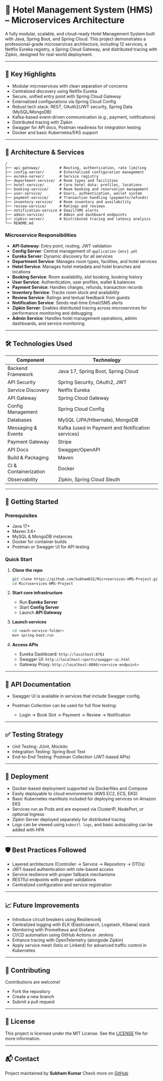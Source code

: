 # 🏥 Hotel Management System (HMS) – Microservices Architecture

A fully modular, scalable, and cloud-ready Hotel Management System built with Java, Spring Boot, and Spring Cloud. This project demonstrates a professional-grade microservices architecture, including 12 services, a Netflix Eureka registry, a Spring Cloud Gateway, and distributed tracing with Zipkin, designed for real-world deployment.

---

## 🎯 Key Highlights

* Modular microservices with clean separation of concerns
* Centralized discovery using Netflix Eureka
* Secure, unified entry point with Spring Cloud Gateway
* Externalized configurations via Spring Cloud Config
* Robust tech stack: REST, OAuth2/JWT security, Spring Data (MySQL/MongoDB)
* Kafka-based event-driven communication (e.g., payment, notifications)
* Distributed tracing with Zipkin
* Swagger for API docs, Postman readiness for integration testing
* Docker and basic Kubernetes/EKS support

---

## 🧩 Architecture & Services

```
/
├── api-gateway/         # Routing, authentication, rate limiting
├── config-server/       # Externalized configuration management
├── eureka-server/       # Service registry
├── department-service/  # Room types and facilities
├── hotel-service/       # Core hotel data: profiles, locations
├── booking-service/     # Room booking and reservation management
├── user-service/        # Users, authentication, wallet system
├── payment-service/     # Transaction handling (payments/refunds)
├── inventory-service/   # Room inventory and availability
├── review-service/      # Ratings and reviews
├── notification-service # Email/SMS alerts
├── admin-service/       # Admin and dashboard endpoints
├── zipkin-server/       # Distributed tracing and latency analysis
└── README.md
```

### Microservice Responsibilities

* **API Gateway**: Entry point, routing, JWT validation
* **Config Server**: Central management of `application-{env}.yml`
* **Eureka Server**: Dynamic discovery for all services
* **Department Service**: Manages room types, facilities, and hotel services
* **Hotel Service**: Manages hotel metadata and hotel branches and locations
* **Booking Service**: Room availability, slot booking, booking history
* **User Service**: Authentication, user profiles, wallet & balances
* **Payment Service**: Handles charges, refunds, transaction records
* **Inventory Service**: Tracks room stock and availability
* **Review Service**: Ratings and textual feedback from guests
* **Notification Service**: Sends real-time Email/SMS alerts
* **Zipkin Server**: Enables distributed tracing across microservices for performance monitoring and debugging
* **Admin Service**: Handles hotel management operations, admin dashboards, and service monitoring

---

## 🛠️ Technologies Used

| Component             | Technology                                        |
| --------------------- | ------------------------------------------------- |
| Backend Framework     | Java 17, Spring Boot, Spring Cloud                |
| API Security          | Spring Security, OAuth2, JWT                      |
| Service Discovery     | Netflix Eureka                                    |
| API Gateway           | Spring Cloud Gateway                              |
| Config Management     | Spring Cloud Config                               |
| Databases             | MySQL (JPA/Hibernate), MongoDB                    |
| Messaging & Events    | Kafka (used in Payment and Notification services) |
| Payment Gateway       | Stripe                                            |
| API Docs              | Swagger/OpenAPI                                   |
| Build & Packaging     | Maven                                             |
| CI & Containerization | Docker                                            |
| Observability         | Zipkin, Spring Cloud Sleuth                       |

---

## 🧪 Getting Started

### Prerequisites

* Java 17+
* Maven 3.6+
* MySQL & MongoDB instances
* Docker for container builds
* Postman or Swagger UI for API testing

### Quick Start

1. **Clone the repo**

   ```bash
   git clone https://github.com/Subham832/Microservices-HMS-Project.git
   cd Microservices-HMS-Project
   ```

2. **Start core infrastructure**

   * Run **Eureka Server**
   * Start **Config Server**
   * Launch **API Gateway**

3. **Launch services**

   ```bash
   cd <each-service-folder>
   mvn spring-boot:run
   ```

4. **Access APIs**

   * Eureka Dashboard: `http://localhost:8761`
   * Swagger UI: `http://localhost:<port>/swagger-ui.html`
   * Gateway Proxy: `http://localhost:8080/<service-endpoint>`

---

## 📄 API Documentation

* Swagger UI is available in services that include Swagger config.
* Postman Collection can be used for full flow testing:

  * Login → Book Slot → Payment → Review → Notification

---

## ✅ Testing Strategy

* Unit Testing: JUnit, Mockito
* Integration Testing: Spring Boot Test
* End-to-End Testing: Postman Collection (JWT-based APIs)

---

## 🚀 Deployment

* Docker-based deployment supported via Dockerfiles and Compose
* Easily deployable to cloud environments (AWS EC2, ECS, EKS)
* Basic Kubernetes manifests included for deploying services on Amazon EKS
* Services run as Pods and are exposed via ClusterIP, NodePort, or optional Ingress
* Zipkin Server deployed separately for distributed tracing
* Logs can be viewed using `kubectl logs`, and basic autoscaling can be added with HPA

---

## 🛡️ Best Practices Followed

* Layered architecture (Controller → Service → Repository → DTOs)
* JWT-based authentication with role-based access
* Service resilience with proper fallback mechanisms
* RESTful endpoints with proper validations
* Centralized configuration and service registration

---

## 📈 Future Improvements

* Introduce circuit breakers using Resilience4j
* Centralized logging with ELK (Elasticsearch, Logstash, Kibana) stack
* Monitoring with Prometheus and Grafana
* CI/CD automation using GitHub Actions or Jenkins
* Enhance tracing with OpenTelemetry (alongside Zipkin)
* Apply service mesh (Istio or Linkerd) for advanced traffic control in Kubernetes

---

## 🤝 Contributing

Contributions are welcome!

* Fork the repository
* Create a new branch
* Submit a pull request

---

## 📜 License

This project is licensed under the MIT License.
See the [LICENSE](./LICENSE) file for more information.

---

## 📬 Contact

Project maintained by **Subham Kumar**
Check more on [GitHub](https://github.com/Subham832)

